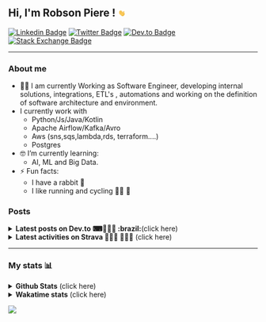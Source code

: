 ## Hi, I'm Robson Piere ! <img src="images/giphy.gif" width="15px">

[![Linkedin Badge](https://img.shields.io/badge/-LinkedIn-0077b5?style=for-the-badge&logo=Linkedin&logoColor=white&link=https://www.linkedin.com/in/robsonpiere/)](https://www.linkedin.com/in/robsonpiere/)
[![Twitter Badge](https://img.shields.io/badge/-Twitter-1da1f2?style=for-the-badge&labelColor=1da1f2&logo=twitter&logoColor=white&link=https://twitter.com/robsonpiere)](https://twitter.com/robsonpiere)
[![Dev.to Badge](https://img.shields.io/badge/-Dev.to-black?style=for-the-badge&labelColor=black&logo=dev.to&logoColor=white&link=https://dev.to/robsonpiere)](https://dev.to/robsonpiere)
[![Stack Exchange Badge](https://img.shields.io/badge/-Stack_exchange-green?style=for-the-badge&logo=stackexchange&color=ef8236&link=https://stackexchange.com/users/12017805/robson-piere?tab=accounts)](https://stackexchange.com/users/12017805/robson-piere?tab=accounts)

---

### About me ###

- 👨‍💻 I am currently Working as Software Engineer, developing internal solutions, integrations, ETL's , automations and working on the definition of software architecture and environment.
- I currently work with
    - Python/Js/Java/Kotlin
    - Apache Airflow/Kafka/Avro
    - Aws (sns,sqs,lambda,rds, terraform....)
    - Postgres
- 🤓 I’m currently learning:
    - AI, ML and Big Data.
- ⚡ Fun facts:
  - I have a rabbit :rabbit:
  - I like running and cycling 🚴‍♂️ 🏃
  


### Posts ###

<details>
  <summary><b>Latest posts on Dev.to ⌨👨🏽‍💻 :brazil:</b>(click here)</summary>
  
<!-- DEVTO-POST-LIST:START -->
- [Redis Nativo no Windows e Windows Server](https://dev.to/robsonpiere/redis-no-windows-e-windows-server-1e76)
- [Mapa Personalizado no Strava: #statmaps](https://dev.to/robsonpiere/mapa-personalizado-no-strava-statmaps-259l)
- [Participei da Hacktoberfest e plantei uma árvore 🌳](https://dev.to/robsonpiere/participei-da-hacktoberfest-e-plantei-uma-arvore-4ngj)
<!-- DEVTO-POST-LIST:END -->
</details>

<details>
  <summary><b>Latest activities on Strava 🚴🏼‍♂️ 🏃🏼‍♂️</b> (click here)</summary>
  
<!-- STRAVA-POST-LIST:START -->
- [Treino respiratório](https://strava.com/activities/16209123746)
- [Avaliação natação outubro](https://strava.com/activities/16157708074)
- [Pedalada local](https://strava.com/activities/16147152007)
- [Atrasado, mas fui 🏊](https://strava.com/activities/16135602814)
- [Passeio em família](https://strava.com/activities/16133785601)
- [Corrida verdemar](https://strava.com/activities/15963318090)
- [Esqueci como nadar 🤣](https://strava.com/activities/15773993813)
- [Corrida matinal](https://strava.com/activities/15726995276)
- [Corrida Mart Minas](https://strava.com/activities/15647186056)
- [Catchau](https://strava.com/activities/15555937739)
<!-- STRAVA-POST-LIST:END -->
</details>

---

### My stats 📊 ### 

<details>
    <summary><b>Github Stats</b>   (click here)</summary>
    <img align="center" title="Robson github stats" alt="Robson github stats" src="https://github-readme-stats.vercel.app/api?username=robsonpiere&count_private=true&show_icons=true&theme=vue-dark&include_all_commits=false" />
    <img align="center" title="Top Langs" alt="Top Langs" src="https://github-readme-stats.vercel.app/api/top-langs/?username=robsonpiere&layout=compact&theme=vue-dark&langs_count=8&custom_title=Top%20Languages%20(public%20only)&hide=jupyter%20notebook" />
</details>

<details>
  <summary><b>Wakatime stats</b>  (click here)</summary>
  <img align="center" title="Wakatime dashboard" alt="Wakatime dashboard" src="https://wakatime.com/share/@robsonpiere/f3f9a322-cead-4766-a1b7-f682845a07fc.svg" />
</details>

![](https://komarev.com/ghpvc/?username=robsonpiere&label=PROFILE+VIEWS&&style=flat-square)
